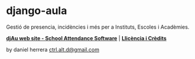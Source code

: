 django-aula
===========

Gestió de presencia, incidències i més per a Instituts, Escoles i Acadèmies.

**[djAu web site - School Attendance Software](http://djau.ctrl-alt-d.net)**  | **[Llicència i Crèdits](https://github.com/ctrl-alt-d/django-aula/blob/master/LICENSE)**

by daniel herrera ctrl.alt.d@gmail.com


